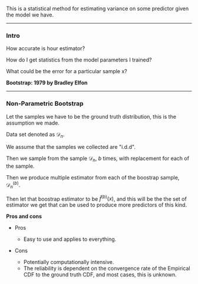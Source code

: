This is a statistical method for estimating variance on some predictor given the model we have. 


---
### **Intro**

How accurate is hour estimator? 

How do I get statistics from the model parameters I trained? 

What could be the error for a particular sample x? 

**Bootstrap: 1979 by Bradley Elfon**


---
### **Non-Parametric Bootstrap**

Let the samples we have to be the ground truth distribution, this is the assumption we made. 

Data set denoted as $\mathcal{D}_n$. 

We assume that the samples we collected are "i.d.d". 

Then we sample from the sample $\mathcal{D}_n$, $b$ times, with replacement for each of the sample. 

Then we produce multiple estimator from each of the boostrap sample, $\mathcal{D}_n^{(b)}$. 

Then let that boostrap estimator to be $\hat{f}^{(b)}(x)$, and this will be the the set of estimator we get that can be used to produce more predictors of this kind. 

**Pros and cons**

* Pros
  * Easy to use and applies to everything. 

* Cons
  * Potentially computationally intensive. 
  * The reliability is dependent on the convergence rate of the Empirical CDF to the ground truth CDF, and most cases, this is unknown. 




